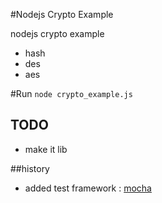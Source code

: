 #Nodejs Crypto Example

nodejs crypto example
- hash
- des
- aes


#Run
<code>node crypto_example.js</code>

## TODO
- make it lib


##history
- added test framework : [mocha](http://visionmedia.github.io/mocha/)